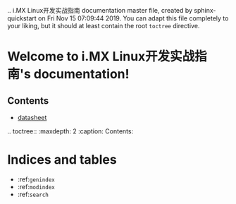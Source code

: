.. i.MX Linux开发实战指南 documentation master file, created by
   sphinx-quickstart on Fri Nov 15 07:09:44 2019.
   You can adapt this file completely to your liking, but it should at least
   contain the root `toctree` directive.

Welcome to i.MX Linux开发实战指南's documentation!
==================================================


## Contents

- [datasheet](datasheet/EBF6ULL_Pro开发板数据手册.md)



.. toctree::
   :maxdepth: 2
   :caption: Contents:



Indices and tables
==================

* :ref:`genindex`
* :ref:`modindex`
* :ref:`search`
